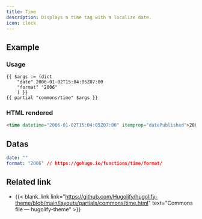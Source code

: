 ```yaml
---
title: Time
description: Displays a time tag with a localize date.
icon: clock
---
```

## Example

### Usage

```go-html-template
{{ $args := (dict
    "date" 2006-01-02T15:04:05Z07:00
    "format" "2006"
    ) }}
{{ partial "commons/time" $args }}
```

### HTML rendered

```html
<time datetime="2006-01-02T15:04:05Z07:00" itemprop="datePublished">2006</time>
```

## Datas

```yml
date: ""
format: "2006" // https://gohugo.io/functions/time/format/
```

## Related link

- {{< blank_link link="https://github.com/Hugolify/hugolify-theme/blob/main/layouts/partials/commons/time.html" text="Commons file — hugolify-theme" >}}
